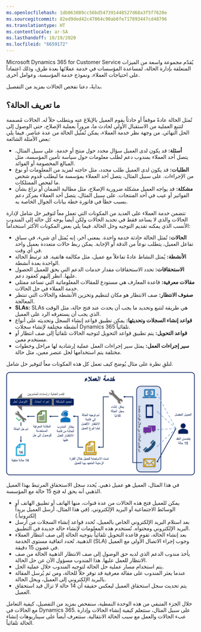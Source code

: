 ```yaml
---
ms.openlocfilehash: 1db063089cc56bd547391448527d68a3f5f7620e
ms.sourcegitcommit: 82ed9ded42c47064c90ab6fe717893447cd48796
ms.translationtype: HT
ms.contentlocale: ar-SA
ms.lasthandoff: 10/19/2020
ms.locfileid: "6659172"
---
```

Microsoft Dynamics 365 for Customer Service يُقدّم مجموعة واسعة من الميزات المتعلقة بإدارة الحالة، لمساعدة المؤسسات في خدمة عملائها بعدة طرق، وذلك اعتماداً على احتياجات العملاء، ونموذج خدمة المؤسسة، وعوامل أخرى.

بدايةً، دعنا نفحص الحالات بمزيد من التفصيل.

## <a name="whats-a-case"></a>ما تعريف الحالة؟

تُمثل الحالة عادةً موقفاً أو حادثاً يقوم العميل بالإبلاغ عنه ويتطلب حلاً له. الحالات مُصممة لتتبع العملية من الاستقبال الأولي لحادث ما، مروراً بعملية الإصلاح، حتى الوصول إلى الحل النهائي. من وجهة نظر خدمة العملاء، يمكن تُمثّيل الحالة من عدة عناصر. فيما يلي بعض الأمثلة الشائعة:

- **أسئلة:** قد يكون لدى العميل سؤال محدد حول منتج أو خدمة. على سبيل المثال، يتصل أحد العملاء بمندوب دعم لطلب معلومات حول سياسة تأمين المؤسسة، مثل المبالغ المخصومة أو الفوائد.
- **الطلبات:** قد يكون لدى العميل طلب محدد، مثل حاجته لمزيد من المعلومات أو نوع من الإجراءات. على سبيل المثال، يتصل أحد العملاء بمؤسسة ما ليطلب قُدوم شخص ما لفحص الممتلكات.
- **مشكلة:** قد يواجه العميل مشكلة ضرورية الإصلاح، مثل مطالبة الضمان أو نزاع بشأن الفواتير أو عيب في أحد المنتجات. على سبيل المثال، يتصل أحد العملاء بمركز دعم بسبب خطأ في فاتورة خطة بيانات الجوال الخاصة به.

تتضمن خدمة العملاء على العديد من المكونات التي تعمل معاً لتوفير حل شامل لإدارة الحالات والذي لا يساعد فقط في تحديد الحالات ولكن أيضاً يوجه كل حالة إلى المندوب الأنسب الذي يمكنه تقديم التوجيه وحل الحالة. فيما يلي بعض المكونات الأكثر استخداماً:

- **الحالات:** تُمثل الحالة حادثة خدمة واحدة. بمعنى آخر، إنه يُمثل أي شيء، في سياق تفاعل العميل، يتطلب نوعاً من الدقة أو الإجابة. يمكن ربط حالات متعددة بعميل واحد في أي وقت.
- **الأنشطة:** يُمثل النشاط عادةً تفاعلاً مع عميل، مثل مكالمة هاتفية. قد ترتبط الحالة الواحدة بعدة أنشطة.
- **الاستحقاقات:** تحدد الاستحقاقات مقدار خدمات الدعم التي يحق للعميل الحصول عليها. انظر إليهم كعقود دعم.
- **مقالات معرفية:** قاعدة المعارف هي مستودع للمقالات المعلوماتية التي تساعد ممثلي خدمة العملاء في حل الحالات.
- **صفوف الانتظار:** صف الانتظار هو مكان لتنظيم وتخزين الأنشطة والحالات التي تنتظر المعالجة.
- **SLAs:** SLAs هي طريقة لتتبع وتحديد ما يجب أن يحدث عند فتح حالة، مثل الوقت الذي يجب أن يستغرقه الرد على العميل.
- **قواعد إنشاء السجلات وتحديثها:** يمكن تطبيق قواعد إنشاء السجل وتحديثه على أنواع أنشطة مختلفة لإنشاء سجلات Dynamics 365 تلقائياً.
- **قواعد التحويل:** يتم تطبيق قواعد التحويل لتوجيه الحالات تلقائياً إلى صف انتظار أو مستخدم معين.
- **سير إجراءات العمل:** يمثل سير إجراءات العمل عملية إرشادية لها مراحل وخطوات مختلفة يتم استخدامها لحل عنصر معين، مثل حالة.

لنلقِ نظرة على مثال يُوضح كيف تعمل كل هذه المكونات معاً لتوفير حل شامل.

![مكونات حل إدارة الحالة](../media/cm_unit1_1.png)

في هذا المثال، العميل هو عميل ذهبي. يُحدد سجل الاستحقاق المرتبط بهذا العميل الذهبي أنه يحق له فتح 15 حالة مع المؤسسة.

- يمكن للعميل فتح هذه الحالات من عدة قنوات، منها الهاتف أو تطبيق الهاتف أو الوسائط الاجتماعية أو البريد الإلكتروني. (في هذا المثال، أرسل العميل بريداً إلكترونياً.)
- بعد استلام البريد الإلكتروني الخاص بالعميل، تُحدد قواعد إنشاء السجلات من أرسل البريد الإلكتروني ومحتواه. تُستخدم هذه المعلومات لإنشاء حالة جديدة في التطبيق.
- بعد إنشاء الحالة، تقوم قاعدة التحويل تلقائياً بتوجيه الحالة إلى صف انتظار العملاء الذهبية. تُحدد اتفاقية مستوى الخدمة (SLA) وجوب إجراء الاتصال الأولي مع العميل في غضون 15 دقيقة.
- يأخذ مندوب الدعم الذي لديه حق الوصول إلى صف الانتظار الذهبية الحالة من صف الانتظار للعمل عليها. هذا المندوب مسؤول الآن عن حل الحالة.
- يتم استخدام مسار عملية حل الحالة لتوجيه المندوب خلال عملية الحل.
- عندما يعثر المندوب على مقالة معرفية قد توفر حلاً للحالة، ومن ثم يُرسل المقالة بالبريد الإلكتروني إلى العميل، ويحل الحالة.
- يتم تحديث سجل استحقاق العميل ليعكس حقيقة أن 14 حالة لا تزال قيد استحقاق العميل.

خلال الجزء المتبقي من هذه الوحدة النمطية، سنفحص بمزيد من التفصيل، كيفية التعامل مع الحالات في Dynamics 365. على سبيل المثال، ستتعلم كيفية إنشاء الحالات وإدارة عبء الحالات والعمل مع سبب الحالة الانتقالية. ستتعرف أيضاً على سيناريوهات إنشاء الحالة تلقائياً.
